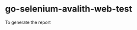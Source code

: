 # go-selenium-avalith-web-test

To generate the report


```$godog feature/navigation.feature --format=cucumber > log/report.json
```

```
